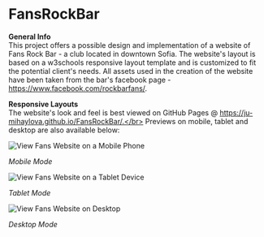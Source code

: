 # FansRockBar
**General Info**</br>
This project offers a possible design and implementation of a website of Fans Rock Bar - a club located in downtown Sofia. 
The website's layout is based on a w3schools responsive layout template and is customized to fit the potential client's needs. All assets used in the creation of the website have been taken from the bar's facebook page - https://www.facebook.com/rockbarfans/. 

**Responsive Layouts**</br>
The website's look and feel is best viewed on GitHub Pages @ https://ju-mihaylova.github.io/FansRockBar/.</br>
Previews on mobile, tablet and desktop are also available below:

![View Fans Website on a Mobile Phone](./previews/Fans_Mobile.gif)

<p><i>Mobile Mode</i></p>

![View Fans Website on a Tablet Device](./previews/Fans_Tablet.gif)

<p><i>Tablet Mode</i></p>

![View Fans Website on Desktop](./previews/Fans_Desktop.gif)

<p><i>Desktop Mode</i></p>
